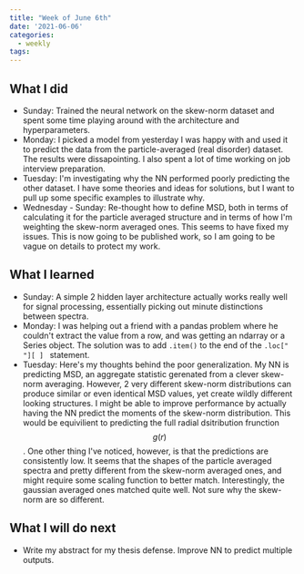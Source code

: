 ```yaml
---
title: "Week of June 6th"
date: '2021-06-06'
categories:
  - weekly
tags:
---
```



## What I did
- Sunday: Trained the neural network on the skew-norm dataset and spent some time playing around with the architecture and hyperparameters.
- Monday: I picked a model from yesterday I was happy with and used it to predict the data from the particle-averaged (real disorder) dataset. The results were dissapointing. I also spent a lot of time working on job interview preparation.
- Tuesday: I'm investigating why the NN performed poorly predicting the other dataset. I have some theories and ideas for solutions, but I want to pull up some specific examples to illustrate why.
- Wednesday - Sunday: Re-thought how to define MSD, both in terms of calculating it for the particle averaged structure and in terms of how I'm weighting the skew-norm averaged ones. This seems to have fixed my issues. This is now going to be published work, so I am going to be vague on details to protect my work.

## What I learned
- Sunday: A simple 2 hidden layer architecture actually works really well for signal processing, essentially picking out minute distinctions between spectra.
- Monday: I was helping out a friend with a pandas problem where he couldn't extract the value from a row, and was getting an ndarray or a Series object. The solution was to add `.item()` to the end of the `.loc[" "][ ] ` statement.
- Tuesday: Here's my thoughts behind the poor generalization. My NN is predicting MSD, an aggregate statistic gerenated from a clever skew-norm averaging. However, 2 very different skew-norm distributions can produce similar or even identical MSD values, yet create wildly different looking structures. I might be able to improve performance by actually having the NN predict the moments of the skew-norm distribution. This would be equivilient to predicting the full radial dsitribution frunction $$g(r)$$. One other thing I've noticed, however, is that the predictions are consistently low. It seems that the shapes of the particle averaged spectra and pretty different from the skew-norm averaged ones, and might require some scaling function to better match. Interestingly, the gaussian averaged ones matched quite well. Not sure why the skew-norm are so different.

## What I will do next
- Write my abstract for my thesis defense. Improve NN to predict multiple outputs.